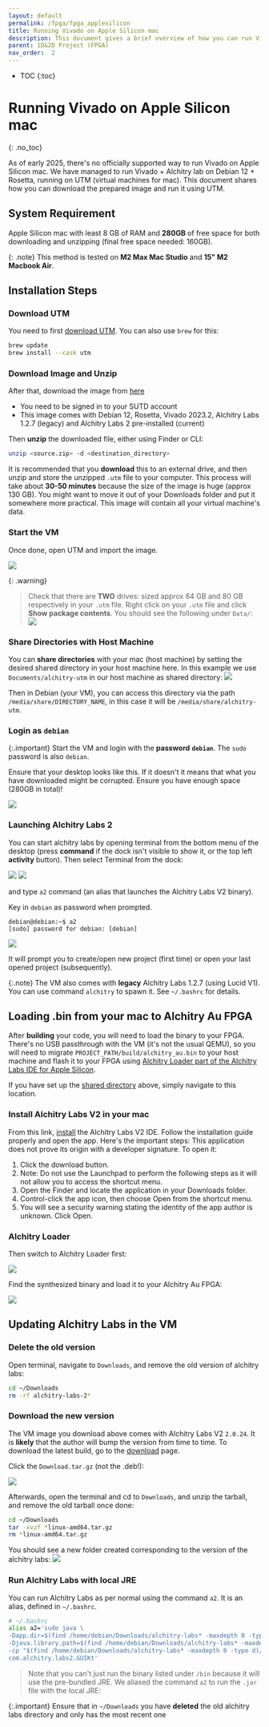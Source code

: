 ```yaml
---
layout: default
permalink: /fpga/fpga_applesilicon
title: Running Vivado on Apple Silicon mac 
description: This document gives a brief overview of how you can run Vivado on Apple Silicon mac with UTM 
parent: 1D&2D Project (FPGA) 
nav_order:  2
---
```

* TOC
{:toc}


# Running Vivado on Apple Silicon mac
{: .no_toc}

As of early 2025, there's no officially supported way to run Vivado on Apple Silicon mac. We have managed to run Vivado + Alchitry lab on Debian 12 + Rosetta, running on UTM (virtual machines for mac). This document shares how you can download the prepared image and run it using UTM. 

## System Requirement 
Apple Silicon mac with least 8 GB of RAM and **280GB** of free space for both downloading and unzipping (final free space needed: 160GB). 

{: .note}
This method is tested on **M2 Max Mac Studio** and **15" M2 Macbook Air**. 

## Installation Steps
### Download UTM
You need to first [download UTM](https://mac.getutm.app). You can also use `brew` for this: 

```sh
brew update 
brew install --cask utm
```

### Download Image and Unzip
After that, download the image from [here](https://sutdapac-my.sharepoint.com/:u:/g/personal/natalie_agus_sutd_edu_sg/ETc9Zr6Np4hBioSaB_ojFNEBF6zASGgDvlf_0-MFf7Z3Uw?e=pvGvWl)
* You need to be <span className="orange-bold">signed in to your SUTD account</span> 
* This image comes with Debian 12, Rosetta, Vivado 2023.2, Alchitry Labs 1.2.7 (legacy) and Alchitry Labs 2 pre-installed (current)

Then **unzip** the downloaded file, either using Finder or CLI: 
```sh
unzip <source.zip> -d <destination_directory>
```

It is recommended that you **download** this to an external drive, and then unzip and store the unzipped `.utm` file to your computer. This process will take about **30-50 minutes** because the size of the image is huge (approx 130 GB). You might want to move it out of your Downloads folder and put it somewhere more practical. This image will contain all your virtual machine's data. 

### Start the VM
Once done, open UTM and import the image. 

<img src="{{ site.baseurl }}/docs/FPGA/images/fpga_applesilicon/shared-dir.png"  class="center_full no-invert"/>

{: .warning}
> Check that there are **TWO** drives: sized approx 64 GB and 80 GB respectively in your `.utm` file. Right click on your `.utm` file and click **Show package contents**. You should see the following under `Data/`: 
> <img src="{{ site.baseurl }}/docs/FPGA/images/fpga_applesilicon/2024-03-18-17-47-02.png"  class="center_full no-invert"/>

### Share Directories with Host Machine 

You can **share directories** with your mac (host machine) by setting the desired shared directory in your host machine here. In this example we use `Documents/alchitry-utm` in our host machine as shared directory: 
<img src="{{ site.baseurl }}/docs/FPGA/images/fpga_applesilicon/shared-dir.png"  class="center_full no-invert"/>

Then in Debian (your VM), you can access this directory via the path `/media/share/DIRECTORY_NAME`, in this case it will be `/media/share/alchitry-utm`.

### Login as `debian`

{:.important}
Start the VM and login with the **password** **`debian`**. The `sudo` password is also `debian`.

Ensure that your desktop looks like this. If it doesn't it means that what you have downloaded might be corrupted. Ensure you have enough space (280GB in total)!

<img src="{{ site.baseurl }}/docs/FPGA/images/fpga_applesilicon/2024-03-25-17-35-03.png"  class="center_full no-invert"/>

### Launching Alchitry Labs 2
You can start alchitry labs by opening terminal from the bottom menu of the desktop (press **command** if the dock isn't visible to show it, or the top left **activity** button). Then select Terminal from the dock:


<img src="{{ site.baseurl }}//docs/FPGA/Lucid%20V2/images/fpga_applesilicon/2025-01-28-02-41-23.png"  class="center_thirty no-invert"/>

<img src="{{ site.baseurl }}//docs/FPGA/Lucid%20V2/images/fpga_applesilicon/2025-01-28-02-52-41.png"  class="center_seventy no-invert"/>

and type `a2` command (an alias that launches the Alchitry Labs V2 binary). 

Key in `debian` as password when prompted.

```
debian@debian:~$ a2
[sudo] password for debian: [debian]
```

<img src="{{ site.baseurl }}//docs/FPGA/Lucid%20V2/images/fpga_applesilicon/2024-10-16-11-23-16.png"  class="center_seventy no-invert"/>

It will prompt you to create/open new project (first time) or open your last opened project (subsequently).

{:.note}
The VM also comes with **legacy** Alchitry Labs 1.2.7 (using Lucid V1). You can use command `alchitry` to spawn it. See `~/.bashrc` for details.


## Loading .bin from your mac to Alchitry Au FPGA

After **building** your code, you will need to load the binary to your FPGA. There's no USB passthrough with the VM (it's not the usual QEMU), so you will need to <span class="orange-bold">migrate</span> `PROJECT_PATH/build/alchitry_au.bin` to your host machine and flash it to your FPGA using [Alchitry Loader part of the Alchitry Labs IDE for Apple Silicon](https://alchitry.com/Alchitry-Labs-V2/download.html).

If you have set up the [shared directory](#share-directories-with-host-machine) above, simply navigate to this location.

### Install Alchitry Labs V2 in your mac

From this link, [install](https://alchitry.com/alchitry-labs/) the Alchitry Labs V2 IDE. Follow the installation guide properly and open the app. Here's the important steps:
This application does not prove its origin with a developer signature. To open it:

1. Click the download button.
2. Note: Do not use the Launchpad to perform the following steps as it will not allow you to access the shortcut menu.
3. Open the Finder and locate the application in your Downloads folder.
4. Control-click the app icon, then choose Open from the shortcut menu.
5. You will see a security warning stating the identity of the app author is unknown. Click Open.

### Alchitry Loader
Then switch to Alchitry Loader first: 

<img src="{{ site.baseurl }}/docs/FPGA/images/fpga_applesilicon/2024-03-18-14-34-46.png"  class="center_full no-invert"/>

Find the synthesized binary and load it to your Alchitry Au FPGA: 

<img src="{{ site.baseurl }}//docs/FPGA/images/fpga_applesilicon/2024-10-07-11-22-40.png"  class="center_full no-invert"/>


## Updating Alchitry Labs in the VM 

### Delete the old version
Open terminal, navigate to `Downloads`, and remove the old version of alchitry labs:

```sh
cd ~/Downloads
rm -rf alchitry-labs-2*
```

### Download the new version
The VM image you download above comes with Alchitry Labs V2 `2.0.24`. It is **likely** that the author will bump the version from time to time. To download the latest build, go to the [download](https://alchitry.com/Alchitry-Labs-V2/download.html) page.  



Click the `Download.tar.gz` (not the .deb!):

<img src="{{ site.baseurl }}//docs/FPGA/Lucid%20V2/images/fpga_applesilicon/2025-01-28-02-19-04.png"  class="center_seventy no-invert"/>

Afterwards, open the terminal and cd to `Downloads`, and unzip the tarball, and remove the old tarball once done: 


```sh
cd ~/Downloads
tar -xvzf *linux-amd64.tar.gz
rm *linux-amd64.tar.gz 
```

You should see a new folder created corresponding to the version of the alchitry labs:
<img src="{{ site.baseurl }}//docs/FPGA/Lucid%20V2/images/fpga_applesilicon/2025-01-28-02-45-35.png"  class="center_seventy no-invert"/>

### Run Alchitry Labs with local JRE 

You can run Alchitry Labs as per normal using the command `a2`. It is an alias, defined in `~/.bashrc`.



```sh
# ~/.bashrc
alias a2='sudo java \
-Dapp.dir=$(find /home/debian/Downloads/alchitry-labs* -maxdepth 0 -type d)/lib/runtime \
-Djava.library.path=$(find /home/debian/Downloads/alchitry-labs* -maxdepth 0 -type d)/lib/runtime/lib \
-cp "$(find /home/debian/Downloads/alchitry-labs* -maxdepth 0 -type d)/lib/app/*" \
com.alchitry.labs2.GUIKt'
```

> Note that you can't just run the binary listed under `/bin` because it will use the pre-bundled JRE. We aliased the command `a2` to run the `.jar` file with the local JRE:

{:.important}
Ensure that in `~/Downloads` you have **deleted** the old alchitry labs directory and only has the most recent one




<!-- 
For some reason, you cannot use the pre-compiled Linux binary from the [**release**](https://github.com/alchitry/Alchitry-Labs-V2/releases) page (linux-amd64) because the JRE that comes with it just couldn't execute Vivado at 

### Pull the latest changes 
Alchitry Labs is **installed** on this directory: `/home/debian/Alchitry-Labs-V2`. Navigate there and run `git pull` to clone the latest change: 

```
cd /home/debian/Alchitry-Labs-V2
git pull
```

### Merge Conflicts
You might be met with some conflict as follows:

<img src="{{ site.baseurl }}//docs/FPGA/Lucid%20V2/images/fpga_applesilicon/2025-01-28-01-38-07.png"  class="center_seventy no-invert"/>

Open the file causing the conflict using `nano`:

`nano src/main/kotlin/com/alchitry/labs2/project/Locations.kt`


Scroll down until you see some kind of conflict beginning with `>>>>>>` and ending with `<<<<<<`:

<img src="{{ site.baseurl }}//docs/FPGA/Lucid%20V2/images/fpga_applesilicon/2025-01-28-01-40-59.png"  class="center_seventy no-invert"/>

Edit them completely so the declarations above look like this:

<img src="{{ site.baseurl }}//docs/FPGA/Lucid%20V2/images/fpga_applesilicon/2025-01-28-01-47-54.png"  class="center_seventy no-invert"/>

Then, exit `nano` using `Ctrl + X`. 

### Compile 
Then run  `./gradlew clean createDistributable` to recompile the project. It should take 3-5 minutes. 

You should see `BUILD SUCCESSFULL` message at the end:

<img src="{{ site.baseurl }}//docs/FPGA/Lucid%20V2/images/fpga_applesilicon/2025-01-28-02-05-53.png"  class="center_seventy no-invert"/>

### Run Alchitry Labs V2 

Once compiled, you should be able to run Alchitry Labs V2 as per normal using the `a2` command. 

{:.highlight}
Contact Natalie if you found any issue(s) with the installation. -->
